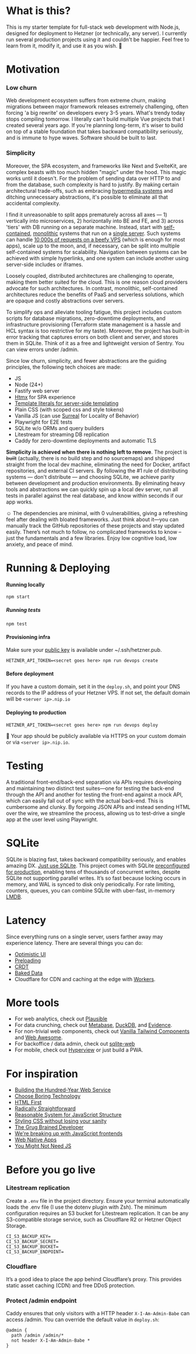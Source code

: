 # What is this?

This is my starter template for full-stack web development with Node.js, designed for deployment to Hetzner (or technically, any server). I currently run several production projects using it and couldn't be happier. Feel free to learn from it, modify it, and use it as you wish. 🙏

# Motivation

### Low churn
Web development ecosystem suffers from extreme churn, making migrations between major framework releases extremely challenging, often forcing 'a big rewrite' on developers every 3-5 years. What's trendy today stops compiling tomorrow. I literally can't build multiple Vue projects that I created several years ago. If you're planning long-term, it's wiser to build on top of a stable foundation that takes backward compatibility seriously, and is immune to hype waves. Software should be built to last.

### Simplicity
Moreover, the SPA ecosystem, and frameworks like Next and SvelteKit, are complex beasts with too much hidden "magic" under the hood. This magic works until it doesn't. For the problem of sending data over HTTP to and from the database, such complexity is hard to justify. By making certain architectural trade-offs, such as embracing [hypermedia systems](https://hypermedia.systems/) and ditching unnecessary abstractions, it's possible to eliminate all that accidental complexity.

I find it unreasonable to split apps prematurely across all axes — 1) vertically into microservices, 2) horizontally into BE and FE, and 3) across 'tiers' with DB running on a separate machine. Instead, start with [self-contained](https://scs-architecture.org), [monolithic](https://signalvnoise.com/svn3/the-majestic-monolith) systems that run on a [single server](https://specbranch.com/posts/one-big-server/). Such systems can handle [10,000s of requests on a beefy VPS](https://blog.wesleyac.com/posts/consider-sqlite) (which is enough for most apps), scale up to the moon, and, if necessary, can be split into multiple self-contained systems for scalability. Navigation between systems can be achieved with simple hyperlinks, and one system can include another using server-side includes or iframes.

Loosely coupled, distributed architectures are challenging to operate, making them better suited for the cloud. This is one reason cloud providers advocate for such architectures. In contrast, monolithic, self-contained architectures reduce the benefits of PaaS and serverless solutions, which are opaque and costly abstractions over servers.

To simplify ops and alleviate tooling fatigue, this project includes custom scripts for database migrations, zero-downtime deployments, and infrastructure provisioning (Terraform state management is a hassle and HCL syntax is too restrictive for my taste). Moreover, the project has built-in error tracking that captures errors on both client and server, and stores them in SQLite. Think of it as a free and lightweight version of Sentry. You can view errors under /admin.

Since low churn, simplicity, and fewer abstractions are the guiding principles, the following tech choices are made:
* JS
* Node (24+)
* Fastify web server
* [Htmx](https://dev.tube/video/3GObi93tjZI) for SPA experience
* [Template literals for server-side templating](https://blog.jim-nielsen.com/2020/switching-from-react-to-js-for-templating)
* Plain CSS (with scoped css and style tokens)
* Vanilla JS (can use [Surreal](https://github.com/gnat/surreal) for Locality of Behavior)
* Playwright for E2E tests
* SQLite w/o ORMs and query builders
* Litestream for streaming DB replication
* Caddy for zero-downtime deployments and automatic TLS

**Simplicity is achieved when there is nothing left to remove**. The project is ~~built~~ (actually, there is no build step and no sourcemaps) and shipped straight from the local dev machine, eliminating the need for Docker, artifact repositories, and external CI servers. By following the #1 rule of distributing systems — don't distribute — and choosing SQLite, we achieve parity between development and production environments. By eliminating heavy tools and abstractions we can quickly spin up a local dev server, run all tests in parallel against the real database, and know within seconds if our app works.

☺️ The dependencies are minimal, with 0 vulnerabilities, giving a refreshing feel after dealing with bloated frameworks. Just think about it—you can manually track the GitHub repositories of these projects and stay updated easily. There’s not much to follow, no complicated frameworks to know – just the fundamentals and a few libraries. Enjoy low cognitive load, low anxiety, and peace of mind.

# Running & Deploying

#### Running locally
```
npm start
```

##### Running tests
```
npm test
```

#### Provisioning infra

Make sure your [public key](https://git-scm.com/book/en/v2/Git-on-the-Server-Generating-Your-SSH-Public-Key) is available under  ~/.ssh/hetzner.pub.

```
HETZNER_API_TOKEN=<secret goes here> npm run devops create
```

#### Before deployment

If you have a custom domain, set it in the `deploy.sh`, and point your DNS records to the IP address of your Hetzner VPS. If not set, the default domain will be `<server ip>.nip.io`

#### Deploying to production

```
HETZNER_API_TOKEN=<secret goes here> npm run devops deploy
```

🎉 Your app should be publicly available via HTTPS on your custom domain or via `<server ip>.nip.io`.

# Testing
A traditional front-end/back-end separation via APIs requires developing and maintaining two distinct test suites—one for testing the back-end through the API and another for testing the front-end against a mock API, which can easily fall out of sync with the actual back-end.  This is cumbersome and clunky. By forgoing JSON APIs and instead sending HTML over the wire, we streamline the process, allowing us to test-drive a single app at the user level using Playwright.

# SQLite
SQLite is blazing fast, takes backward compatibility seriously, and enables amazing DX. [Just use SQLite](https://blog.wesleyac.com/posts/consider-sqlite). This project comes with SQLite [preconfigured for production](https://kerkour.com/sqlite-for-servers), enabling tens of thousands of concurrent writes, despite SQLite not supporting parallel writes. It’s so fast because locking occurs in memory, and WAL is synced to disk only periodically. For rate limiting, counters, queues, you can combine SQLite with uber-fast, in-memory [LMDB](https://github.com/kriszyp/lmdb-js).

# Latency
Since everything runs on a single server, users farther away may experience latency. There are several things you can do:
- [Optimistic UI](https://uxplanet.org/optimistic-1000-34d9eefe4c05)
- [Preloading](https://htmx.org/extensions/preload/)
- [CRDT](https://github.com/automerge/automerge)
- [Baked Data](https://simonwillison.net/2021/Jul/28/baked-data/)
- Cloudflare for CDN and caching at the edge with [Workers](https://workers.cloudflare.com/).

# More tools
- For web analytics, check out [Plausible](https://libs.tech/project/160427405/analytics)
- For data crunching, check out [Metabase](https://libs.tech/project/30203935/metabase), [DuckDB](https://duckdb.org/), and [Evidence](https://github.com/evidence-dev/evidence).
- For non-trivial web components, check out [Vanilla Tailwind Components](https://tailwindcss.com/blog/vanilla-js-support-for-tailwind-plus) and [Web Awesome](https://webawesome.com/).
- For backoffice / data admin, check out [sqlite-web](https://github.com/coleifer/sqlite-web)
- For mobile, check out [Hyperview](https://hyperview.org/) or just build a PWA.

# For inspiration
- [Building the Hundred-Year Web Service](https://unplannedobsolescence.com/blog/building-the-hundred-year-web-service/)
- [Choose Boring Technology](https://boringtechnology.club)
- [HTML First](https://html-first.com)
- [Radically Straightforward](https://github.com/radically-straightforward/radically-straightforward)
- [Reasonable System for JavaScript Structure](https://ricostacruz.com/rsjs)
- [Styling CSS without losing your sanity](https://ricostacruz.com/rscss)
- [The Grug Brained Developer](https://grugbrain.dev)
- [We're breaking up with JavaScript frontends](https://triskweline.de/unpoly-rugb)
- [Web Native Apps](https://webnative.tech)
- [You Might Not Need JS](https://youmightnotneedjs.com)

# Before you go live

### Litestream replication
Create a `.env` file in the project directory. Ensure your terminal automatically loads the .env file (I use the dotenv plugin with Zsh). The minimum configuration requires an S3 bucket for Litestream replication.
It can be any S3-compatible storage service, such as Cloudflare R2 or Hetzner Object Storage.

```
CI_S3_BACKUP_KEY=
CI_S3_BACKUP_SECRET=
CI_S3_BACKUP_BUCKET=
CI_S3_BACKUP_ENDPOINT=
```

### Cloudflare
It’s a good idea to place the app behind Cloudflare’s proxy. This provides static asset caching (CDN) and free DDoS protection.

### Protect /admin endpoint
Caddy ensures that only visitors with a HTTP header `X-I-Am-Admin-Babe` can access /admin. You can override the default value in `deploy.sh`:
```
@admin {
  path /admin /admin/*
  not header X-I-Am-Admin-Babe *
}
```


